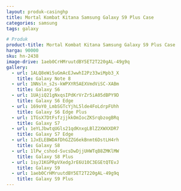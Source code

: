 ```yaml
---
layout: produk-casinghp
title: Mortal Kombat Kitana Samsung Galaxy S9 Plus Case
categories: samsung
tags: galaxy

# Produk
product-title: Mortal Kombat Kitana Samsung Galaxy S9 Plus Case
harga: 90000
sku: hn-2438
image-drive: 1aeb0CrHMruutdBY5ET2T220gAL-49g9q
gallery:
  - url: 1ALQ8eWi5uGmAcEJwwhI2Pz33wiMpb3_X
    title: Galaxy Note 8
  - url: 1NNsln_s2s-kWPXYR5AEXVmdViSC-XABm
    title: Galaxy S6
  - url: 1UAjiQ21gNxqsIPdKrVrZr5iA05dBPY9D
    title: Galaxy S6 Edge
  - url: 169oY0_LmbSGTcYjhL5lde4FoLdrpFUhh
    title: Galaxy S6 Edge Plus
  - url: 1TGsX7DtFsfzjjkkOmIocZKSrqbzogBRq
    title: Galaxy S7
  - url: 1eYLJbwtqUGls21qdKnxgLBlZ2XWXXDR7
    title: Galaxy S7 Edge
  - url: 1JxELEBWDAfDhGZZG6ekBnmt6DstLH4rh
    title: Galaxy S8
  - url: 1lPw_cshod-SvcsDwDjjUHWTqB8ZMKlMW
    title: Galaxy S8 Plus
  - url: 1syJ1KGPRpVXedgJrE6U10C3EGEtQTEvJ
    title: Galaxy S9
  - url: 1aeb0CrHMruutdBY5ET2T220gAL-49g9q
    title: Galaxy S9 Plus
---
```

